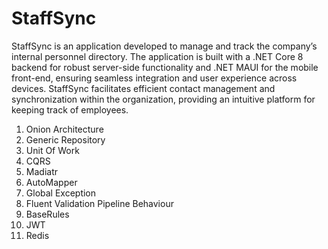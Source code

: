 # StaffSync
StaffSync is an application developed to manage and track the company’s internal personnel directory. The application is built with a .NET Core 8 backend for robust server-side functionality and .NET MAUI for the mobile front-end, ensuring seamless integration and user experience across devices. StaffSync facilitates efficient contact management and synchronization within the organization, providing an intuitive platform for keeping track of employees.

1. Onion Architecture
2. Generic Repository
3. Unit Of Work
4. CQRS
5. Madiatr
6. AutoMapper
7. Global Exception
8. Fluent Validation Pipeline Behaviour
9. BaseRules
10. JWT
11. Redis

